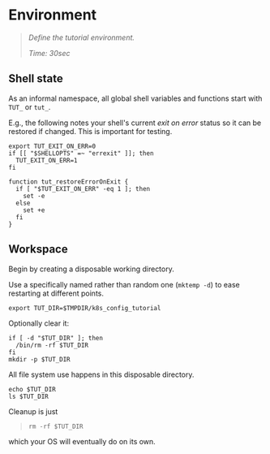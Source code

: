 # Environment

> _Define the tutorial environment._
>
> _Time: 30sec_


## Shell state

As an informal namespace, all global shell
variables and functions start with `TUT_` or `tut_`.

E.g., the following notes your shell's current _exit on
error_ status so it can be restored if changed.  This
is important for testing.

<!-- @exitOnErrState @env @test -->
```
export TUT_EXIT_ON_ERR=0
if [[ "$SHELLOPTS" =~ "errexit" ]]; then
  TUT_EXIT_ON_ERR=1
fi

function tut_restoreErrorOnExit {
  if [ "$TUT_EXIT_ON_ERR" -eq 1 ]; then
    set -e
  else
    set +e
  fi
}
```

## Workspace

Begin by creating a disposable working directory.

Use a specifically named rather than random one (`mktemp -d`) to
ease restarting at different points.

<!-- @defTmpDir @env @test -->
```
export TUT_DIR=$TMPDIR/k8s_config_tutorial
```

Optionally clear it:

<!-- @resetTmpDir @test -->
```
if [ -d "$TUT_DIR" ]; then
  /bin/rm -rf $TUT_DIR
fi
mkdir -p $TUT_DIR
```

All file system use happens in this disposable
directory.

```
echo $TUT_DIR
ls $TUT_DIR
```

Cleanup is just

> ```
> rm -rf $TUT_DIR
> ```

which your OS will eventually do on its own.

